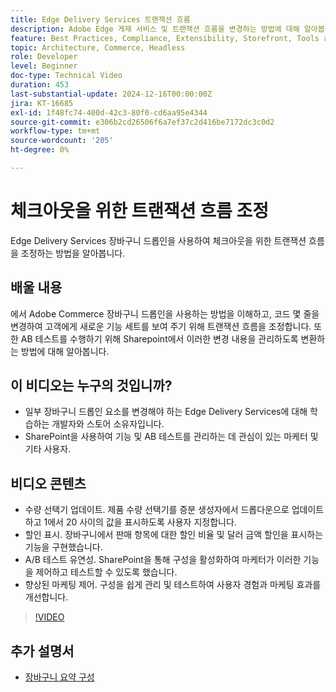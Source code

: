 ```yaml
---
title: Edge Delivery Services 트랜잭션 흐름
description: Adobe Edge 게재 서비스 및 트랜잭션 흐름을 변경하는 방법에 대해 알아봅니다.
feature: Best Practices, Compliance, Extensibility, Storefront, Tools and External Services
topic: Architecture, Commerce, Headless
role: Developer
level: Beginner
doc-type: Technical Video
duration: 453
last-substantial-update: 2024-12-16T00:00:00Z
jira: KT-16685
exl-id: 1f48fc74-400d-42c3-80f0-cd6aa95e4344
source-git-commit: e306b2cd26506f6a7ef37c2d416be7172dc3c0d2
workflow-type: tm+mt
source-wordcount: '205'
ht-degree: 0%

---
```


# 체크아웃을 위한 트랜잭션 흐름 조정

Edge Delivery Services 장바구니 드롭인을 사용하여 체크아웃을 위한 트랜잭션 흐름을 조정하는 방법을 알아봅니다.

## 배울 내용

에서 Adobe Commerce 장바구니 드롭인을 사용하는 방법을 이해하고, 코드 몇 줄을 변경하여 고객에게 새로운 기능 세트를 보여 주기 위해 트랜잭션 흐름을 조정합니다.  또한 AB 테스트를 수행하기 위해 Sharepoint에서 이러한 변경 내용을 관리하도록 변환하는 방법에 대해 알아봅니다.

## 이 비디오는 누구의 것입니까?

* 일부 장바구니 드롭인 요소를 변경해야 하는 Edge Delivery Services에 대해 학습하는 개발자와 스토어 소유자입니다.
* SharePoint을 사용하여 기능 및 AB 테스트를 관리하는 데 관심이 있는 마케터 및 기타 사용자.

## 비디오 콘텐츠

* 수량 선택기 업데이트. 제품 수량 선택기를 증분 생성자에서 드롭다운으로 업데이트하고 1에서 20 사이의 값을 표시하도록 사용자 지정합니다.
* 할인 표시. 장바구니에서 판매 항목에 대한 할인 비율 및 달러 금액 할인을 표시하는 기능을 구현했습니다.
* A/B 테스트 유연성. SharePoint을 통해 구성을 활성화하여 마케터가 이러한 기능을 제어하고 테스트할 수 있도록 했습니다.
* 향상된 마케팅 제어. 구성을 쉽게 관리 및 테스트하여 사용자 경험과 마케팅 효과를 개선합니다.

>[!VIDEO](https://video.tv.adobe.com/v/3442351?learn=on)

## 추가 설명서

* [장바구니 요약 구성](https://experienceleague.adobe.com/developer/commerce/storefront/dropins/cart/tutorials/configure-cart-summary/)
